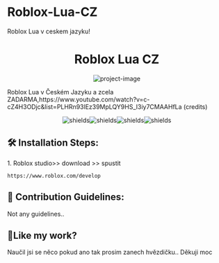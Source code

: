 # Roblox-Lua-CZ
Roblox Lua v ceskem jazyku!
<h1 align="center" id="title">Roblox Lua CZ</h1>

<p align="center"><img src="https://socialify.git.ci/AdamxzV3/Roblox-Lua-CZ/image?description=1&amp;font=Raleway&amp;forks=1&amp;issues=1&amp;language=1&amp;logo=https%3A%2F%2Fupload.wikimedia.org%2Fwikipedia%2Fcommons%2Fc%2Fcf%2FLua-Logo.svg&amp;name=1&amp;owner=1&amp;pattern=Plus&amp;stargazers=1&amp;theme=Dark" alt="project-image"></p>

<p id="description">Roblox Lua v Českém Jazyku a zcela ZADARMA,https://www.youtube.com/watch?v=c-cZ4H3ODjc&list=PLHRn93lEz39MpLQY9HS_I3iy7CMAAHfLa (credits)</p>

<p align="center"><img src="https://img.shields.io/github/issues/AdamxzV3/Roblox-Lua-CZ" alt="shields"><img src="https://img.shields.io/github/forks/AdamxzV3/Roblox-Lua-CZ" alt="shields"><img src="https://img.shields.io/github/stars/AdamxzV3/Roblox-Lua-CZ" alt="shields"><img src="https://img.shields.io/github/license/AdamxzV3/Roblox-Lua-CZ" alt="shields"></p>

<h2>🛠️ Installation Steps:</h2>

<p>1. Roblox studio&gt;&gt; download &gt;&gt; spustit</p>

```
https://www.roblox.com/develop
```

<h2>🍰 Contribution Guidelines:</h2>

Not any guidelines..

<h2>💖Like my work?</h2>

Naučil jsi se něco pokud ano tak prosim zanech hvězdičku.. Děkuji moc
